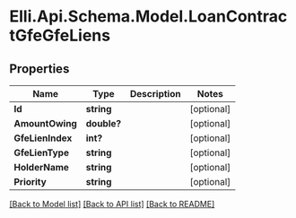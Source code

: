 # Elli.Api.Schema.Model.LoanContractGfeGfeLiens
## Properties

Name | Type | Description | Notes
------------ | ------------- | ------------- | -------------
**Id** | **string** |  | [optional] 
**AmountOwing** | **double?** |  | [optional] 
**GfeLienIndex** | **int?** |  | [optional] 
**GfeLienType** | **string** |  | [optional] 
**HolderName** | **string** |  | [optional] 
**Priority** | **string** |  | [optional] 

[[Back to Model list]](../README.md#documentation-for-models) [[Back to API list]](../README.md#documentation-for-api-endpoints) [[Back to README]](../README.md)

